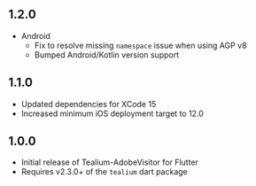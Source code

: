 ## 1.2.0
* Android 
    * Fix to resolve missing `namespace` issue when using AGP v8
    * Bumped Android/Kotlin version support

## 1.1.0
* Updated dependencies for XCode 15
* Increased minimum iOS deployment target to 12.0

## 1.0.0

* Initial release of Tealium-AdobeVisitor for Flutter
* Requires v2.3.0+ of the `tealium` dart package
